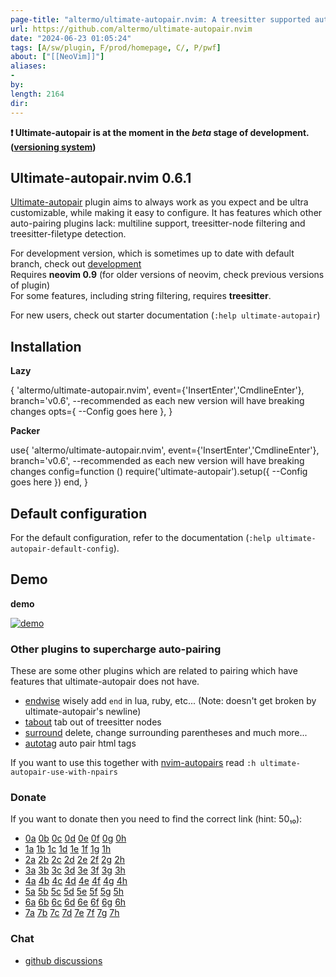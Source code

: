 ```yaml
---
page-title: "altermo/ultimate-autopair.nvim: A treesitter supported autopairing plugin with extensions, and much more"
url: https://github.com/altermo/ultimate-autopair.nvim
date: "2024-06-23 01:05:24"
tags: [A/sw/plugin, F/prod/homepage, C/, P/pwf]
about: ["[[NeoVim]]"]
aliases: 
- 
by: 
length: 2164
dir: 
---
```


**❗ Ultimate-autopair is at the moment in the *beta* stage of development. ([versioning system](https://github.com/altermo/ultimate-autopair.nvim/blob/v0.6/CONTRIBUTING.md#version))**

## Ultimate-autopair.nvim 0.6.1

[](https://github.com/altermo/ultimate-autopair.nvim#ultimate-autopairnvim-061)

[Ultimate-autopair](https://github.com/altermo/ultimate-autopair.nvim) plugin aims to always work as you expect and be ultra customizable, while making it easy to configure. It has features which other auto-pairing plugins lack: multiline support, treesitter-node filtering and treesitter-filetype detection.

For development version, which is sometimes up to date with default branch, check out [development](https://github.com/altermo/ultimate-autopair.nvim/tree/development)  
Requires **neovim 0.9** (for older versions of neovim, check previous versions of plugin)  
For some features, including string filtering, requires **treesitter**.

For new users, check out starter documentation (`:help ultimate-autopair`)

## Installation

[](https://github.com/altermo/ultimate-autopair.nvim#installation)

**Lazy**

{
    'altermo/ultimate-autopair.nvim',
    event\={'InsertEnter','CmdlineEnter'},
    branch\='v0.6', \--recommended as each new version will have breaking changes
    opts\={
        \--Config goes here
    },
}

**Packer**

use{
    'altermo/ultimate-autopair.nvim',
    event\={'InsertEnter','CmdlineEnter'},
    branch\='v0.6', \--recommended as each new version will have breaking changes
    config\=function ()
        require('ultimate-autopair').setup({
                \--Config goes here
                })
    end,
}

## Default configuration

[](https://github.com/altermo/ultimate-autopair.nvim#default-configuration)

For the default configuration, refer to the documentation (`:help ultimate-autopair-default-config`).

## Demo

[](https://github.com/altermo/ultimate-autopair.nvim#demo)

**demo**

[![demo](https://private-user-images.githubusercontent.com/107814000/265192623-a30ba4fd-0a3b-49af-bcd8-67413c9a86d1.gif?jwt=eyJhbGciOiJIUzI1NiIsInR5cCI6IkpXVCJ9.eyJpc3MiOiJnaXRodWIuY29tIiwiYXVkIjoicmF3LmdpdGh1YnVzZXJjb250ZW50LmNvbSIsImtleSI6ImtleTUiLCJleHAiOjE3MTkwOTc3OTAsIm5iZiI6MTcxOTA5NzQ5MCwicGF0aCI6Ii8xMDc4MTQwMDAvMjY1MTkyNjIzLWEzMGJhNGZkLTBhM2ItNDlhZi1iY2Q4LTY3NDEzYzlhODZkMS5naWY_WC1BbXotQWxnb3JpdGhtPUFXUzQtSE1BQy1TSEEyNTYmWC1BbXotQ3JlZGVudGlhbD1BS0lBVkNPRFlMU0E1M1BRSzRaQSUyRjIwMjQwNjIyJTJGdXMtZWFzdC0xJTJGczMlMkZhd3M0X3JlcXVlc3QmWC1BbXotRGF0ZT0yMDI0MDYyMlQyMzA0NTBaJlgtQW16LUV4cGlyZXM9MzAwJlgtQW16LVNpZ25hdHVyZT03NGVlNDdkOWE2OGFjYjQyMmZkYjYxOWJjODMzNTE2NGM0ZTcyYmQzMWU5YWM1MjYyZmI0M2IwMmZlMjM0OTYxJlgtQW16LVNpZ25lZEhlYWRlcnM9aG9zdCZhY3Rvcl9pZD0wJmtleV9pZD0wJnJlcG9faWQ9MCJ9.s8JDPIS7HmriptT0PfZVg6BQBRZwajIgv4ljSIO1Tzk)](https://private-user-images.githubusercontent.com/107814000/265192623-a30ba4fd-0a3b-49af-bcd8-67413c9a86d1.gif?jwt=eyJhbGciOiJIUzI1NiIsInR5cCI6IkpXVCJ9.eyJpc3MiOiJnaXRodWIuY29tIiwiYXVkIjoicmF3LmdpdGh1YnVzZXJjb250ZW50LmNvbSIsImtleSI6ImtleTUiLCJleHAiOjE3MTkwOTc3OTAsIm5iZiI6MTcxOTA5NzQ5MCwicGF0aCI6Ii8xMDc4MTQwMDAvMjY1MTkyNjIzLWEzMGJhNGZkLTBhM2ItNDlhZi1iY2Q4LTY3NDEzYzlhODZkMS5naWY_WC1BbXotQWxnb3JpdGhtPUFXUzQtSE1BQy1TSEEyNTYmWC1BbXotQ3JlZGVudGlhbD1BS0lBVkNPRFlMU0E1M1BRSzRaQSUyRjIwMjQwNjIyJTJGdXMtZWFzdC0xJTJGczMlMkZhd3M0X3JlcXVlc3QmWC1BbXotRGF0ZT0yMDI0MDYyMlQyMzA0NTBaJlgtQW16LUV4cGlyZXM9MzAwJlgtQW16LVNpZ25hdHVyZT03NGVlNDdkOWE2OGFjYjQyMmZkYjYxOWJjODMzNTE2NGM0ZTcyYmQzMWU5YWM1MjYyZmI0M2IwMmZlMjM0OTYxJlgtQW16LVNpZ25lZEhlYWRlcnM9aG9zdCZhY3Rvcl9pZD0wJmtleV9pZD0wJnJlcG9faWQ9MCJ9.s8JDPIS7HmriptT0PfZVg6BQBRZwajIgv4ljSIO1Tzk)

### Other plugins to supercharge auto-pairing

[](https://github.com/altermo/ultimate-autopair.nvim#other-plugins-to-supercharge-auto-pairing)

These are some other plugins which are related to pairing which have features that ultimate-autopair does not have.

-   [endwise](https://github.com/RRethy/nvim-treesitter-endwise) wisely add `end` in lua, ruby, etc... (Note: doesn't get broken by ultimate-autopair's newline)
-   [tabout](https://github.com/abecodes/tabout.nvim) tab out of treesitter nodes
-   [surround](https://github.com/kylechui/nvim-surround) delete, change surrounding parentheses and much more...
-   [autotag](https://github.com/windwp/nvim-ts-autotag) auto pair html tags

If you want to use this together with [nvim-autopairs](https://github.com/windwp/nvim-autopairs) read `:h ultimate-autopair-use-with-npairs`

### Donate

[](https://github.com/altermo/ultimate-autopair.nvim#donate)

If you want to donate then you need to find the correct link (hint: 50₁₀):

-   [0a](https://github.com/altermo/ultimate-autopair.nvim/blob/v0.6) [0b](https://github.com/altermo/ultimate-autopair.nvim/blob/v0.6) [0c](https://github.com/altermo/ultimate-autopair.nvim/blob/v0.6) [0d](https://github.com/altermo/ultimate-autopair.nvim/blob/v0.6) [0e](https://github.com/altermo/ultimate-autopair.nvim/blob/v0.6) [0f](https://github.com/altermo/ultimate-autopair.nvim/blob/v0.6) [0g](https://github.com/altermo/ultimate-autopair.nvim/blob/v0.6) [0h](https://github.com/altermo/ultimate-autopair.nvim/blob/v0.6)
-   [1a](https://github.com/altermo/ultimate-autopair.nvim/blob/v0.6) [1b](https://github.com/altermo/ultimate-autopair.nvim/blob/v0.6) [1c](https://github.com/altermo/ultimate-autopair.nvim/blob/v0.6) [1d](https://github.com/altermo/ultimate-autopair.nvim/blob/v0.6) [1e](https://github.com/altermo/ultimate-autopair.nvim/blob/v0.6) [1f](https://github.com/altermo/ultimate-autopair.nvim/blob/v0.6) [1g](https://github.com/altermo/ultimate-autopair.nvim/blob/v0.6) [1h](https://github.com/altermo/ultimate-autopair.nvim/blob/v0.6)
-   [2a](https://github.com/altermo/ultimate-autopair.nvim/blob/v0.6) [2b](https://github.com/altermo/ultimate-autopair.nvim/blob/v0.6) [2c](https://github.com/altermo/ultimate-autopair.nvim/blob/v0.6) [2d](https://github.com/altermo/ultimate-autopair.nvim/blob/v0.6) [2e](https://github.com/altermo/ultimate-autopair.nvim/blob/v0.6) [2f](https://github.com/altermo/ultimate-autopair.nvim/blob/v0.6) [2g](https://github.com/altermo/ultimate-autopair.nvim/blob/v0.6) [2h](https://github.com/altermo/ultimate-autopair.nvim/blob/v0.6)
-   [3a](https://github.com/altermo/ultimate-autopair.nvim/blob/v0.6) [3b](https://github.com/altermo/ultimate-autopair.nvim/blob/v0.6) [3c](https://github.com/altermo/ultimate-autopair.nvim/blob/v0.6) [3d](https://github.com/altermo/ultimate-autopair.nvim/blob/v0.6) [3e](https://github.com/altermo/ultimate-autopair.nvim/blob/v0.6) [3f](https://github.com/altermo/ultimate-autopair.nvim/blob/v0.6) [3g](https://github.com/altermo/ultimate-autopair.nvim/blob/v0.6) [3h](https://github.com/altermo/ultimate-autopair.nvim/blob/v0.6)
-   [4a](https://github.com/altermo/ultimate-autopair.nvim/blob/v0.6) [4b](https://github.com/altermo/ultimate-autopair.nvim/blob/v0.6) [4c](https://github.com/altermo/ultimate-autopair.nvim/blob/v0.6) [4d](https://github.com/altermo/ultimate-autopair.nvim/blob/v0.6) [4e](https://github.com/altermo/ultimate-autopair.nvim/blob/v0.6) [4f](https://github.com/altermo/ultimate-autopair.nvim/blob/v0.6) [4g](https://github.com/altermo/ultimate-autopair.nvim/blob/v0.6) [4h](https://github.com/altermo/ultimate-autopair.nvim/blob/v0.6)
-   [5a](https://github.com/altermo/ultimate-autopair.nvim/blob/v0.6) [5b](https://github.com/altermo/ultimate-autopair.nvim/blob/v0.6) [5c](https://github.com/altermo/ultimate-autopair.nvim/blob/v0.6) [5d](https://github.com/altermo/ultimate-autopair.nvim/blob/v0.6) [5e](https://github.com/altermo/ultimate-autopair.nvim/blob/v0.6) [5f](https://github.com/altermo/ultimate-autopair.nvim/blob/v0.6) [5g](https://github.com/altermo/ultimate-autopair.nvim/blob/v0.6) [5h](https://github.com/altermo/ultimate-autopair.nvim/blob/v0.6)
-   [6a](https://github.com/altermo/ultimate-autopair.nvim/blob/v0.6) [6b](https://www.buymeacoffee.com/altermo) [6c](https://github.com/altermo/ultimate-autopair.nvim/blob/v0.6) [6d](https://github.com/altermo/ultimate-autopair.nvim/blob/v0.6) [6e](https://github.com/altermo/ultimate-autopair.nvim/blob/v0.6) [6f](https://github.com/altermo/ultimate-autopair.nvim/blob/v0.6) [6g](https://github.com/altermo/ultimate-autopair.nvim/blob/v0.6) [6h](https://github.com/altermo/ultimate-autopair.nvim/blob/v0.6)
-   [7a](https://github.com/altermo/ultimate-autopair.nvim/blob/v0.6) [7b](https://github.com/altermo/ultimate-autopair.nvim/blob/v0.6) [7c](https://github.com/altermo/ultimate-autopair.nvim/blob/v0.6) [7d](https://github.com/altermo/ultimate-autopair.nvim/blob/v0.6) [7e](https://github.com/altermo/ultimate-autopair.nvim/blob/v0.6) [7f](https://github.com/altermo/ultimate-autopair.nvim/blob/v0.6) [7g](https://github.com/altermo/ultimate-autopair.nvim/blob/v0.6) [7h](https://github.com/altermo/ultimate-autopair.nvim/blob/v0.6)

### Chat

[](https://github.com/altermo/ultimate-autopair.nvim#chat)

-   [github discussions](https://github.com/altermo/ultimate-autopair.nvim/discussions)